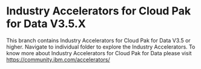 # Industry Accelerators for Cloud Pak for Data V3.5.X
This branch contains Industry Accelerators for Cloud Pak for Data V3.5 or higher. Navigate to individual folder to explore the Industry Accelerators.
To know more about Industry Accelerators for Cloud Pak for Data please visit https://community.ibm.com/accelerators/ 
